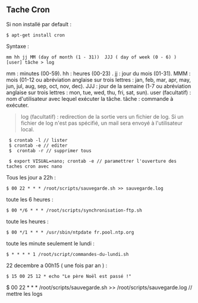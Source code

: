 ## Tache Cron


Si non installé par default :

    $ apt-get install cron


Syntaxe :

    mm hh jj MM (day of month (1 - 31))  JJJ ( day of week (0 - 6) )   [user] tâche > log


mm : minutes (00-59).
hh : heures (00-23) .
jj : jour du mois (01-31).
MMM : mois (01-12 ou abréviation anglaise sur trois lettres : jan, feb, mar, apr, may, jun, jul, aug, sep, oct, nov, dec).
JJJ : jour de la semaine (1-7 ou abréviation anglaise sur trois lettres : mon, tue, wed, thu, fri, sat, sun).
user (facultatif) : nom d'utilisateur avec lequel exécuter la tâche.
tâche : commande à exécuter.
> log (facultatif) : redirection de la sortie vers un fichier de log. Si un fichier de log n'est pas spécifié, un mail sera envoyé à l'utilisateur local.


     $ crontab -l // lister
     $ crontab -e // editer
     $  crontab -r // supprimer tous

     $ export VISUAL=nano; crontab -e // paramettrer l'ouverture des taches cron avec nano

Tous les jour a 22h :

    $ 00 22 * * * /root/scripts/sauvegarde.sh >> sauvegarde.log

toute les 6 heures :

    $ 00 */6 * * * /root/scripts/synchronisation-ftp.sh


toute les heures :

    $ 00 */1 * * * /usr/sbin/ntpdate fr.pool.ntp.org

toute les minute seulement le lundi :

    $ * * * * 1 /root/script/commandes-du-lundi.sh


22 decembre a 00h15 ( une fois par an ) :

    $ 15 00 25 12 * echo "Le père Noël est passé !"


$ 00 22 * * * /root/scripts/sauvegarde.sh >> /root/scripts/sauvegarde.log // mettre les logs
